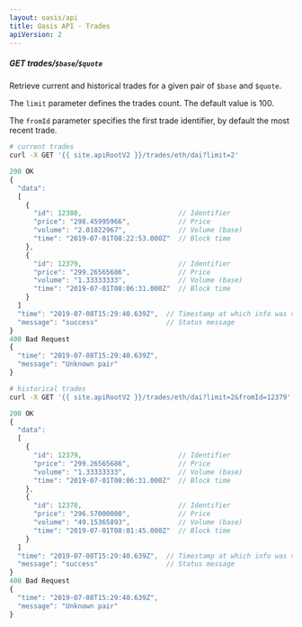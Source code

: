 ```yaml
---
layout: oasis/api
title: Oasis API - Trades
apiVersion: 2
---
```


##### GET trades/`$base`/`$quote`

Retrieve current and historical trades for a given pair of `$base` and `$quote`.

The `limit` parameter defines the trades count. The default value is 100.

The `fromId` parameter specifies the first trade identifier, by default the most recent trade.

```bash
# current trades
curl -X GET '{{ site.apiRootV2 }}/trades/eth/dai?limit=2'
```

```javascript
200 OK
{
  "data":
  [
    {
      "id": 12380,                        // Identifier
      "price": "298.45995966",            // Price
      "volume": "2.01022967",             // Volume (base)
      "time": "2019-07-01T08:22:53.000Z"  // Block time
    },
    {
      "id": 12379,                        // Identifier
      "price": "299.26565686",            // Price
      "volume": "1.33333333",             // Volume (base)
      "time": "2019-07-01T08:06:31.000Z"  // Block time
    }
  ]
  "time": "2019-07-08T15:29:40.639Z",  // Timestamp at which info was valid
  "message": "success"                 // Status message
}
400 Bad Request
{
  "time": "2019-07-08T15:29:40.639Z",
  "message": "Unknown pair"
}
```

```bash
# historical trades
curl -X GET '{{ site.apiRootV2 }}/trades/eth/dai?limit=2&fromId=12379'
```

```javascript
200 OK
{
  "data":
  [
    {
      "id": 12379,                        // Identifier
      "price": "299.26565686",            // Price
      "volume": "1.33333333",             // Volume (base)
      "time": "2019-07-01T08:06:31.000Z"  // Block time
    },
    {
      "id": 12378,                        // Identifier
      "price": "296.57000000",            // Price
      "volume": "49.15365893",            // Volume (base)
      "time": "2019-07-01T08:01:45.000Z"  // Block time
    }
  ]
  "time": "2019-07-08T15:29:40.639Z",  // Timestamp at which info was valid
  "message": "success"                 // Status message
}
400 Bad Request
{
  "time": "2019-07-08T15:29:40.639Z",
  "message": "Unknown pair"
}
```
